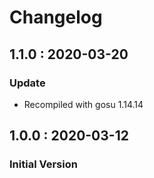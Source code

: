 # Changelog

## 1.1.0 : 2020-03-20

### Update

* Recompiled with gosu 1.14.14
## 1.0.0 : 2020-03-12

### Initial Version

